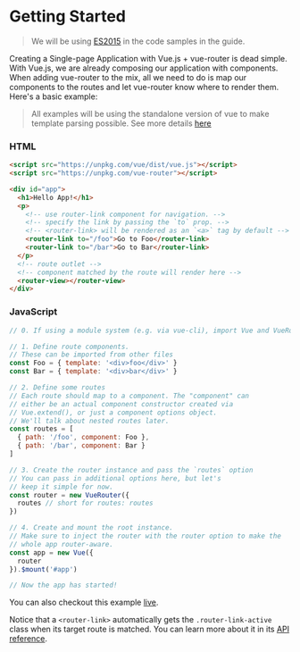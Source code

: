 # Getting Started

> We will be using [ES2015](https://github.com/lukehoban/es6features) in the code samples in the guide.

Creating a Single-page Application with Vue.js + vue-router is dead simple. With Vue.js, we are already composing our application with components. When adding vue-router to the mix, all we need to do is map our components to the routes and let vue-router know where to render them. Here's a basic example:

> All examples will be using the standalone version of vue to make template parsing possible. See more details [here](http://vuejs.org/guide/installation.html#Standalone-vs-Runtime-only-Build)

### HTML

``` html
<script src="https://unpkg.com/vue/dist/vue.js"></script>
<script src="https://unpkg.com/vue-router"></script>

<div id="app">
  <h1>Hello App!</h1>
  <p>
    <!-- use router-link component for navigation. -->
    <!-- specify the link by passing the `to` prop. -->
    <!-- <router-link> will be rendered as an `<a>` tag by default -->
    <router-link to="/foo">Go to Foo</router-link>
    <router-link to="/bar">Go to Bar</router-link>
  </p>
  <!-- route outlet -->
  <!-- component matched by the route will render here -->
  <router-view></router-view>
</div>
```

### JavaScript

``` js
// 0. If using a module system (e.g. via vue-cli), import Vue and VueRouter and then call Vue.use(VueRouter).

// 1. Define route components.
// These can be imported from other files
const Foo = { template: '<div>foo</div>' }
const Bar = { template: '<div>bar</div>' }

// 2. Define some routes
// Each route should map to a component. The "component" can
// either be an actual component constructor created via
// Vue.extend(), or just a component options object.
// We'll talk about nested routes later.
const routes = [
  { path: '/foo', component: Foo },
  { path: '/bar', component: Bar }
]

// 3. Create the router instance and pass the `routes` option
// You can pass in additional options here, but let's
// keep it simple for now.
const router = new VueRouter({
  routes // short for routes: routes
})

// 4. Create and mount the root instance.
// Make sure to inject the router with the router option to make the
// whole app router-aware.
const app = new Vue({
  router
}).$mount('#app')

// Now the app has started!
```

You can also checkout this example [live](http://jsfiddle.net/yyx990803/xgrjzsup/).

Notice that a `<router-link>` automatically gets the `.router-link-active` class when its target route is matched. You can learn more about it in its [API reference](../api/router-link.md).
